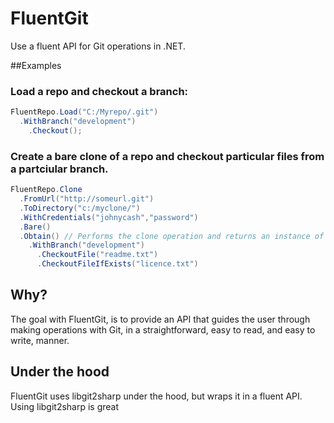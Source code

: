 # FluentGit
Use a fluent API for Git operations in .NET.

##Examples

### Load a repo and checkout a branch:

``` csharp
FluentRepo.Load("C:/Myrepo/.git")
  .WithBranch("development")
    .Checkout();
```

### Create a bare clone of a repo and checkout particular files from a partciular branch.

``` csharp
FluentRepo.Clone
  .FromUrl("http://someurl.git")
  .ToDirectory("c:/myclone/")
  .WithCredentials("johnycash","password")
  .Bare()
  .Obtain() // Performs the clone operation and returns an instance of the fluent repo builder.
    .WithBranch("development")
      .CheckoutFile("readme.txt")
      .CheckoutFileIfExists("licence.txt")
```

## Why?

The goal with FluentGit, is to provide an API that guides the user through making operations with Git, in a straightforward, easy to read, and easy to write, manner.

## Under the hood

FluentGit uses libgit2sharp under the hood, but wraps it in a fluent API. 
Using libgit2sharp is great 









